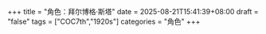 +++
title = "角色：拜尔博格·斯塔"
date = 2025-08-21T15:41:39+08:00
draft = "false"
tags = ["COC7th","1920s"]
categories = "角色"
+++
